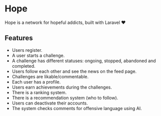 # Hope
Hope is a network for hopeful addicts, built with Laravel ❤️

## Features
- Users register.
- A user starts a challenge.
- A challenge has different statuses: ongoing, stopped, abandoned and completed.
- Users follow each other and see the news on the feed page.
- Challenges are likable/commentable.
- Each user has a profile.
- Users earn achievements during the challenges.
- There is a ranking system.
- There is a recommendation system (who to follow).
- Users can deactivate their accounts.
- The system checks comments for offensive language using AI.
